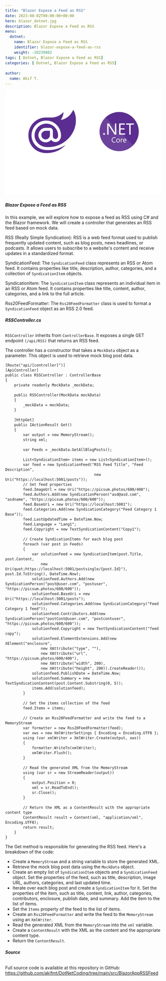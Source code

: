 ```yaml
---
title: "Blazor Expose a Feed as RSS"
date: 2023-08-02T00:00:00+00:00
hero: blazor_dotnet.jpg
description: Blazor Expose a Feed as RSS
menu:
  dotnet:
    name: Blazor Expose a Feed as RSS
    identifier: blazor-expose-a-feed-as-rss
    weight: -20230802
tags: [ Dotnet, Blazor Expose a Feed as RSS]
categories: [ Dotnet, Blazor Expose a Feed as RSS]

author:
  name: Akif T.
---
```


<p class="d-flex justify-content-center">
<img src="blazor_dotnet.jpg" alt="blazor_dotnet" title="blazor_dotnet"><br>
<p>

##### **Blazor Expose a Feed as RSS**
In this example, we will explore how to expose a feed as RSS using C# and the Blazor framework. We will create a controller that generates an RSS feed based on mock data.

RSS (Really Simple Syndication): RSS is a web feed format used to publish frequently updated content, such as blog posts, news headlines, or podcasts. It allows users to subscribe to a website's content and receive updates in a standardized format.

SyndicationFeed: The ```SyndicationFeed``` class represents an RSS or Atom feed. It contains properties like title, description, author, categories, and a collection of ```SyndicationItem``` objects.

SyndicationItem: The ```SyndicationItem``` class represents an individual item in an RSS or Atom feed. It contains properties like title, content, author, categories, and a link to the full article.

Rss20FeedFormatter: The ```Rss20FeedFormatter``` class is used to format a ```SyndicationFeed``` object as an RSS 2.0 feed.

###### **RSSController.cs**
```RSSController``` inherits from ```ControllerBase```. It exposes a single GET endpoint ```(/api/RSS)``` that returns an RSS feed.

The controller has a constructor that takes a ```MockData``` object as a parameter. This object is used to retrieve mock blog post data.

```
[Route("api/[controller]")]
[ApiController]
public class RSSController : ControllerBase
{
    private readonly MockData _mockData;

    public RSSController(MockData mockData)
    {
        _mockData = mockData;
    }

    [HttpGet]
    public IActionResult Get()
    {
        var output = new MemoryStream();
        string xml;

        var Feeds = _mockData.GetAllBlogPosts();

        List<SyndicationItem> items = new List<SyndicationItem>();
        var feed = new SyndicationFeed("RSS Feed Title", "Feed Description",
                                        new Uri("https://localhost:5001/posts"));
        // Set feed properties
        feed.ImageUrl = new Uri("https://picsum.photos/600/400");
        feed.Authors.Add(new SyndicationPerson("asd@asd.com", "asdname", "https://picsum.photos/600/600"));
        feed.BaseUri = new Uri("https://localhost:5001");
        feed.Categories.Add(new SyndicationCategory("Feed Category 1 Base"));
        feed.LastUpdatedTime = DateTime.Now;
        feed.Language = "Lang1";
        feed.Copyright = new TextSyndicationContent("Copy1");

        // Create SyndicationItems for each blog post
        foreach (var post in Feeds)
        {
            var solutionfeed = new SyndicationItem(post.Title, post.Content,
                new Uri(quot;https://localhost:5001/postsingle/{post.Id}"), post.Id.ToString(), DateTime.Now);
            solutionfeed.Authors.Add(new SyndicationPerson("post@user.com", "postuser", "https://picsum.photos/600/600"));
            solutionfeed.BaseUri = new Uri("https://localhost:5001/posts");
            solutionfeed.Categories.Add(new SyndicationCategory("Feed Category 1 feed"));
            solutionfeed.Contributors.Add(new SyndicationPerson("postCont@user.com", "postcontuser", "https://picsum.photos/600/600"));
            solutionfeed.Copyright = new TextSyndicationContent("feed copy");
            solutionfeed.ElementExtensions.Add(new XElement("enclosure",
                new XAttribute("type", ""),
                new XAttribute("url", "https://picsum.photos/600/400"),
                new XAttribute("width", 200),
                new XAttribute("height", 200)).CreateReader());
            solutionfeed.PublishDate = DateTime.Now;
            solutionfeed.Summary = new TextSyndicationContent(post.Content.Substring(0, 5));
            items.Add(solutionfeed);
        }

        // Set the items collection of the feed
        feed.Items = items;

        // Create an Rss20FeedFormatter and write the feed to a MemoryStream
        var formatter = new Rss20FeedFormatter(feed);
        var xws = new XmlWriterSettings { Encoding = Encoding.UTF8 };
        using (var xmlWriter = XmlWriter.Create(output, xws))
        {
            formatter.WriteTo(xmlWriter);
            xmlWriter.Flush();
        }

        // Read the generated XML from the MemoryStream
        using (var sr = new StreamReader(output))
        {
            output.Position = 0;
            xml = sr.ReadToEnd();
            sr.Close();
        }

        // Return the XML as a ContentResult with the appropriate content type
        ContentResult result = Content(xml, "application/xml", Encoding.UTF8);
        return result;
    }
}
```

The Get method is responsible for generating the RSS feed. Here's a breakdown of the code:

- Create a ```MemoryStream``` and a string variable to store the generated XML.
- Retrieve the mock blog post data using the ```MockData``` object.
- Create an empty list of ```SyndicationItem``` objects and a ```SyndicationFeed``` object. Set the properties of the feed, such as title, description, image URL, authors, categories, and last updated time.
- Iterate over each blog post and create a ```SyndicationItem``` for it. Set the properties of the item, such as title, content, link, author, categories, contributors, enclosure, publish date, and summary. Add the item to the list of items.
- Set the ```Items``` property of the feed to the list of items.
- Create an ```Rss20FeedFormatter``` and write the feed to the ```MemoryStream``` using an ```XmlWriter```.
- Read the generated XML from the ```MemoryStream``` into the ```xml``` variable.
- Create a ```ContentResult``` with the XML as the content and the appropriate content type.
- Return the ```ContentResult```.

###### **Source**
Full source code is available at this repository in GitHub:  
https://github.com/akifmt/DotNetCoding/tree/main/src/BlazorAppRSSFeed
